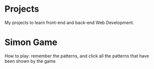 # Projects

My projects to learn front-end and back-end Web Development.


# Simon Game

How to play: remember the patterns, and click all the patterns that have been shown by the game
